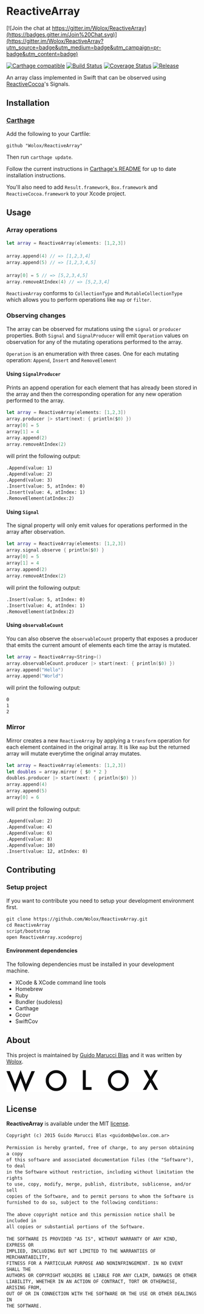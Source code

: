 # ReactiveArray

[![Join the chat at https://gitter.im/Wolox/ReactiveArray](https://badges.gitter.im/Join%20Chat.svg)](https://gitter.im/Wolox/ReactiveArray?utm_source=badge&utm_medium=badge&utm_campaign=pr-badge&utm_content=badge)

[![Carthage compatible](https://img.shields.io/badge/Carthage-compatible-4BC51D.svg?style=flat)](https://github.com/Carthage/Carthage)
[![Build Status](https://travis-ci.org/Wolox/ReactiveArray.svg?branch=master)](https://travis-ci.org/Wolox/ReactiveArray)
[![Coverage Status](https://coveralls.io/repos/Wolox/ReactiveArray/badge.svg?branch=master&service=github)](https://coveralls.io/github/Wolox/ReactiveArray?branch=master)
[![Release](https://img.shields.io/github/release/Wolox/ReactiveArray.svg)](https://github.com/Wolox/ReactiveArray/releases)

An array class implemented in Swift that can be observed using [ReactiveCocoa](https://github.com/ReactiveCocoa/ReactiveCocoa)'s Signals.

## Installation

### [Carthage]

[Carthage]: https://github.com/Carthage/Carthage

Add the following to your Cartfile:

```
github "Wolox/ReactiveArray"
```

Then run `carthage update`.

Follow the current instructions in [Carthage's README][carthage-installation]
for up to date installation instructions.

[carthage-installation]: https://github.com/Carthage/Carthage#adding-frameworks-to-an-application

You'll also need to add `Result.framework`, `Box.framework` and `ReactiveCocoa.framework` to your Xcode
project.

[Box]: https://github.com/robrix/box
[Result]: https://github.com/antitypical/Result
[ReactiveCocoa]: https://github.com/ReactiveCocoa/ReactiveCocoa

## Usage

### Array operations

```swift
let array = ReactiveArray(elements: [1,2,3])

array.append(4) // => [1,2,3,4]
array.append(5) // => [1,2,3,4,5]

array[0] = 5 // => [5,2,3,4,5]
array.removeAtIndex(4) // => [5,2,3,4]
```

`ReactiveArray` conforms to `CollectionType` and `MutableCollectionType` which allows you to perform operations like
`map` or `filter`.

### Observing changes

The array can be observed for mutations using the `signal` or `producer` properties. Both `Signal` and `SignalProducer` will emit `Operation` values on observation for any of the mutating
operations performed to the array.

`Operation` is an enumeration with three cases. One for each
mutating operation: `Append`, `Insert` and `RemoveElement`

#### Using `SignalProducer`

Prints an append operation for each element
that has already been stored in the array and then
the corresponding operation for any new operation performed to the array.

```swift
let array = ReactiveArray(elements: [1,2,3])
array.producer |> start(next: { println($0) })
array[0] = 5
array[1] = 4
array.append(2)
array.removeAtIndex(2)
```

will print the following output:

```
.Append(value: 1)
.Append(value: 2)
.Append(value: 3)
.Insert(value: 5, atIndex: 0)
.Insert(value: 4, atIndex: 1)
.RemoveElement(atIndex:2)
```

#### Using `Signal`

The signal property will only emit values for operations performed in the array after observation.

```swift
let array = ReactiveArray(elements: [1,2,3])
array.signal.observe { println($0) }
array[0] = 5
array[1] = 4
array.append(2)
array.removeAtIndex(2)
```

will print the following output:

```
.Insert(value: 5, atIndex: 0)
.Insert(value: 4, atIndex: 1)
.RemoveElement(atIndex:2)
```

#### Using `observableCount`

You can also observe the `observableCount` property that exposes a producer that emits the current amount of elements each time the array is mutated.

```swift
let array = ReactiveArray<String>()
array.observableCount.producer |> start(next: { println($0) })
array.append("Hello")
array.append("World")
```

will print the following output:

```
0
1
2
```

### Mirror

Mirror creates a new `ReactiveArray` by applying a `transform` operation for each element contained in the original array. It is like `map` but the returned array will mutate everytime the original array mutates.

```swift
let array = ReactiveArray(elements: [1,2,3])
let doubles = array.mirror { $0 * 2 }
doubles.producer |> start(next: { println($0) })
array.append(4)
array.append(5)
array[0] = 6
```

will print the following output:

```
.Append(value: 2)
.Append(value: 4)
.Append(value: 6)
.Append(value: 8)
.Append(value: 10)
.Insert(value: 12, atIndex: 0)
```


## Contributing

### Setup project

If you want to contribute you need to setup your
development environment first.

    git clone https://github.com/Wolox/ReactiveArray.git
    cd ReactiveArray
    script/bootstrap
    open ReactiveArray.xcodeproj

#### Environment dependencies

The following dependencies must be installed in your development machine.

 * XCode & XCode command line tools
 * Homebrew
 * Ruby
 * Bundler (sudoless)
 * Carthage
 * Gcovr
 * SwiftCov

## About

This project is maintained by [Guido Marucci Blas](https://github.com/guidomb) and it was written by [Wolox](http://www.wolox.com.ar).

![Wolox](https://raw.githubusercontent.com/Wolox/press-kit/master/logos/logo_banner.png)

## License

**ReactiveArray** is available under the MIT [license](https://raw.githubusercontent.com/Wolox/ReactiveArray/master/LICENSE).

    Copyright (c) 2015 Guido Marucci Blas <guidomb@wolox.com.ar>

    Permission is hereby granted, free of charge, to any person obtaining a copy
    of this software and associated documentation files (the "Software"), to deal
    in the Software without restriction, including without limitation the rights
    to use, copy, modify, merge, publish, distribute, sublicense, and/or sell
    copies of the Software, and to permit persons to whom the Software is
    furnished to do so, subject to the following conditions:

    The above copyright notice and this permission notice shall be included in
    all copies or substantial portions of the Software.

    THE SOFTWARE IS PROVIDED "AS IS", WITHOUT WARRANTY OF ANY KIND, EXPRESS OR
    IMPLIED, INCLUDING BUT NOT LIMITED TO THE WARRANTIES OF MERCHANTABILITY,
    FITNESS FOR A PARTICULAR PURPOSE AND NONINFRINGEMENT. IN NO EVENT SHALL THE
    AUTHORS OR COPYRIGHT HOLDERS BE LIABLE FOR ANY CLAIM, DAMAGES OR OTHER
    LIABILITY, WHETHER IN AN ACTION OF CONTRACT, TORT OR OTHERWISE, ARISING FROM,
    OUT OF OR IN CONNECTION WITH THE SOFTWARE OR THE USE OR OTHER DEALINGS IN
    THE SOFTWARE.

